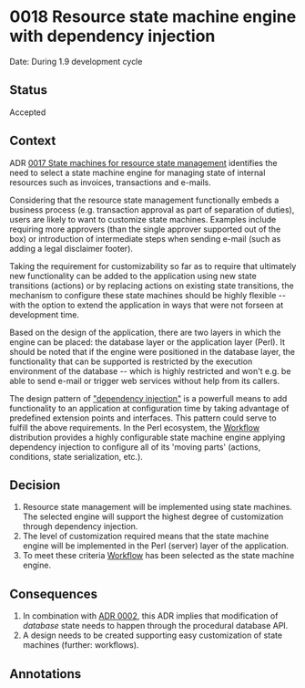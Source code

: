 # 0018 Resource state machine engine with dependency injection

Date: During 1.9 development cycle

## Status

Accepted

## Context

ADR [0017 State machines for resource state
management](./0017-state-machines-for-resource-state-management.md) identifies
the need to select a state machine engine for managing state of internal
resources such as invoices, transactions and e-mails.

Considering that the resource state management functionally embeds a business
process (e.g. transaction approval as part of separation of duties), users are
likely to want to customize state machines.  Examples include requiring more
approvers (than the single approver supported out of the box) or introduction
of intermediate steps when sending e-mail (such as adding a legal disclaimer
footer).

Taking the requirement for customizability so far as to require that ultimately
new functionality can be added to the application using new state transitions
(actions) or by replacing actions on existing state transitions, the mechanism
to configure these state machines should be highly flexible -- with the option
to extend the application in ways that were not forseen at development time.

Based on the design of the application, there are two layers in which the
engine can be placed: the database layer or the application layer (Perl).  It
should be noted that if the engine were positioned in the database layer, the
functionality that can be supported is restricted by the execution environment
of the database -- which is highly restricted and won't e.g. be able to send
e-mail or trigger web services without help from its callers.

The design pattern of ["dependency
injection"](https://en.wikipedia.org/wiki/Dependency_injection) is a powerfull
means to add functionality to an application at configuration time by taking
advantage of predefined extension points and interfaces.  This pattern could
serve to fulfill the above requirements.  In the Perl ecosystem, the
[Workflow](https://metacpan.org/pod/Workflow) distribution provides a highly
configurable state machine engine applying dependency injection to configure
all of its 'moving parts' (actions, conditions, state serialization, etc.).

## Decision

1. Resource state management will be implemented using state machines.  The
   selected engine will support the highest degree of customization through
   dependency injection.
2. The level of customization required means that the state machine engine
   will be implemented in the Perl (server) layer of the application.
3. To meet these criteria [Workflow](https://metacpan.org/pod/Workflow) has
   been selected as the state machine engine.

## Consequences

1. In combination with [ADR 0002](), this ADR implies that modification of
   *database* state needs to happen through the procedural database API.
2. A design needs to be created supporting easy customization of state
   machines (further: workflows).

## Annotations
